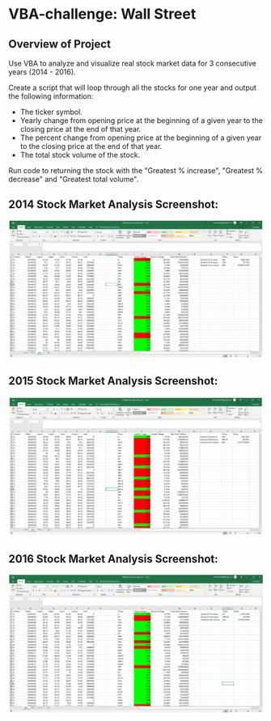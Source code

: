 # VBA-challenge: Wall Street

## Overview of Project
Use VBA to analyze and visualize real stock market data for 3 consecutive years (2014 - 2016).

Create a script that will loop through all the stocks for one year and output the following information:
 * The ticker symbol.
 * Yearly change from opening price at the beginning of a given year to the closing price at the end of that year.
 * The percent change from opening price at the beginning of a given year to the closing price at the end of that year.
 * The total stock volume of the stock.
 
Run code to returning the stock with the "Greatest % increase", "Greatest % decrease" and "Greatest total volume".


## 2014 Stock Market Analysis Screenshot:
![2014 Stock Market Data](./img/2014_screen_shot.png)

## 2015 Stock Market Analysis Screenshot:
![2015 Stock Market Data](./img/2015_screen_shot.png)

## 2016 Stock Market Analysis Screenshot:
![2016 Stock Market Data](./img/2016_screen_shot.png)

